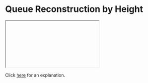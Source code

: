 # Queue Reconstruction by Height 

<iframe></iframe>

Click [here](Explanation.md) for an explanation.

